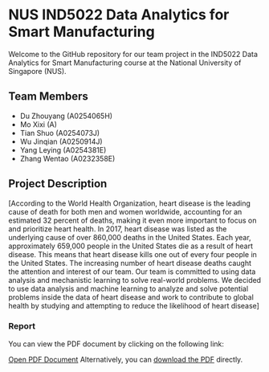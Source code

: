 # NUS IND5022 Data Analytics for Smart Manufacturing

Welcome to the GitHub repository for our team project in the IND5022 Data Analytics for Smart Manufacturing course at the National University of Singapore (NUS).

## Team Members

- Du Zhouyang (A0254065H)
- Mo Xixi (A)
- Tian Shuo (A0254073J)
- Wu Jinqian (A0250914J)
- Yang Leying (A0254381E)
- Zhang Wentao (A0232358E)

## Project Description

[According to the World Health Organization, heart disease is the leading cause of
death for both men and women worldwide, accounting for an estimated 32 percent of
deaths, making it even more important to focus on and prioritize heart health. In 2017, heart disease was listed as the underlying cause of over 860,000 deaths in the United
States. Each year, approximately 659,000 people in the United States die as a result of
heart disease. This means that heart disease kills one out of every four people in the
United States. The increasing number of heart disease deaths caught the attention and interest of our
team. Our team is committed to using data analysis and mechanistic learning to solve
real-world problems. We decided to use data analysis and machine learning to analyze
and solve potential problems inside the data of heart disease and work to contribute to
global health by studying and attempting to reduce the likelihood of heart disease]

### Report
You can view the PDF document by clicking on the following link:

[Open PDF Document](https://mozilla.github.io/pdf.js/web/viewer.html?file=./main/report.pdf)
Alternatively, you can [download the PDF](./report.pdf) directly.



